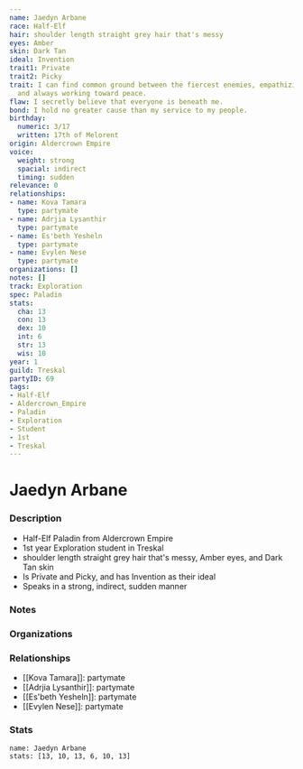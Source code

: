 ```yaml
---
name: Jaedyn Arbane
race: Half-Elf
hair: shoulder length straight grey hair that's messy
eyes: Amber
skin: Dark Tan
ideal: Invention
trait1: Private
trait2: Picky
trait: I can find common ground between the fiercest enemies, empathizing with them
  and always working toward peace.
flaw: I secretly believe that everyone is beneath me.
bond: I hold no greater cause than my service to my people.
birthday:
  numeric: 3/17
  written: 17th of Melorent
origin: Aldercrown Empire
voice:
  weight: strong
  spacial: indirect
  timing: sudden
relevance: 0
relationships:
- name: Kova Tamara
  type: partymate
- name: Adrjia Lysanthir
  type: partymate
- name: Es'beth Yesheln
  type: partymate
- name: Evylen Nese
  type: partymate
organizations: []
notes: []
track: Exploration
spec: Paladin
stats:
  cha: 13
  con: 13
  dex: 10
  int: 6
  str: 13
  wis: 10
year: 1
guild: Treskal
partyID: 69
tags:
- Half-Elf
- Aldercrown_Empire
- Paladin
- Exploration
- Student
- 1st
- Treskal
---
```

# Jaedyn Arbane
### Description
- Half-Elf Paladin from Aldercrown Empire
- 1st year Exploration student in Treskal
- shoulder length straight grey hair that's messy, Amber eyes, and Dark Tan skin
- Is Private and Picky, and has Invention as their ideal
- Speaks in a strong, indirect, sudden manner

### Notes

### Organizations

### Relationships
- [[Kova Tamara]]: partymate
- [[Adrjia Lysanthir]]: partymate
- [[Es'beth Yesheln]]: partymate
- [[Evylen Nese]]: partymate

### Stats
```statblock
name: Jaedyn Arbane
stats: [13, 10, 13, 6, 10, 13]
```